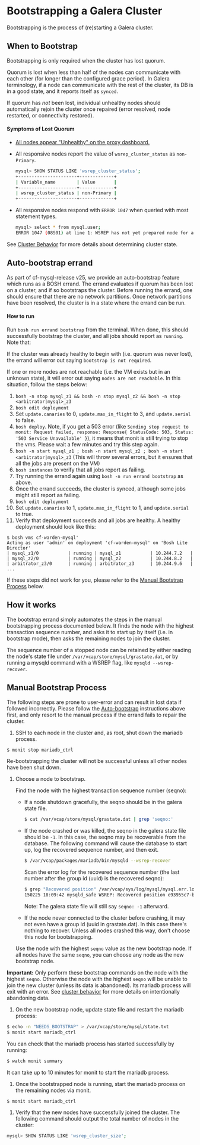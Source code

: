 # Bootstrapping a Galera Cluster

Bootstrapping is the process of (re)starting a Galera cluster.

## When to Bootstrap

Bootstrapping is only required when the cluster has lost quorum.

Quorum is lost when less than half of the nodes can communicate with each other (for longer than the configured grace period). In Galera terminology, if a node can communicate with the rest of the cluster, its DB is in a good state, and it reports itself as ```synced```.

If quorum has *not* been lost, individual unhealthy nodes should automatically rejoin the cluster once repaired (error resolved, node restarted, or connectivity restored).

#### Symptoms of Lost Quorum

- [All nodes appear "Unhealthy" on the proxy dashboard.](quorum-lost.png)
- All responsive nodes report the value of `wsrep_cluster_status` as `non-Primary`.

    ```sh
    mysql> SHOW STATUS LIKE 'wsrep_cluster_status';
    +----------------------+-------------+
    | Variable_name        | Value       |
    +----------------------+-------------+
    | wsrep_cluster_status | non-Primary |
    +----------------------+-------------+
    ```

- All responsive nodes respond with `ERROR 1047` when queried with most statement types.

    ```sh
    mysql> select * from mysql.user;
    ERROR 1047 (08S01) at line 1: WSREP has not yet prepared node for application use
    ```

See [Cluster Behavior](cluster-behavior.html.md) for more details about determining cluster state.

## Auto-bootstrap errand

As part of cf-mysql-release v25, we provide an auto-bootstrap feature which runs as a BOSH errand. The errand evaluates if quorum has been lost on a cluster, and if so bootstraps the cluster. Before running the errand, one should ensure that there are no network partitions. Once network partitions have been resolved, the cluster is in a state where the errand can be run.

#### How to run

Run `bosh run errand bootstrap` from the terminal. When done, this should successfully bootstrap the cluster, and all jobs should report as `running`. Note that:

If the cluster was already healthy to begin with (i.e. quorum was never lost), the errand will error out saying `bootstrap is not required`.

If one or more nodes are not reachable (i.e. the VM exists but in an unknown state), it will error out saying `nodes are not reachable`. In this situation, follow the steps below:

1. `bosh -n stop mysql_z1 && bosh -n stop mysql_z2 && bosh -n stop <arbitrator|mysql>_z3`
1. `bosh edit deployment`
1. Set `update.canaries` to 0, `update.max_in_flight` to 3, and `update.serial` to false.
1. `bosh deploy`. Note, if you get a 503 error (like `Sending stop request to monit: Request failed, response: Response{ StatusCode: 503, Status: '503 Service Unavailable' }`), it means that monit is still trying to stop the vms. Please wait a few minutes and try this step again.
1. `bosh -n start mysql_z1 ; bosh -n start mysql_z2 ; bosh -n start <arbitrator|mysql>_z3` (This will throw several errors, but it ensures that all the jobs are present on the VM)
1. `bosh instances` to verify that all jobs report as failing.
1. Try running the errand again using `bosh -n run errand bootstrap` as above.
1. Once the errand succeeds, the cluster is synced, although some jobs might still report as failing.
1. `bosh edit deployment`
1. Set `update.canaries` to 1, `update.max_in_flight` to 1, and `update.serial` to true.
1. Verify that deployment succeeds and all jobs are healthy. A healthy deployment should look like this:

```
$ bosh vms cf-warden-mysql'
Acting as user 'admin' on deployment 'cf-warden-mysql' on 'Bosh Lite Director'
| mysql_z1/0           | running | mysql_z1           | 10.244.7.2   |
| mysql_z2/0           | running | mysql_z2           | 10.244.8.2   |
| arbitrator_z3/0      | running | arbitrator_z3      | 10.244.9.6   |
...
```

If these steps did not work for you, please refer to the [Manual Bootstrap Process](#manual-bootstrap-process) below.

## How it works

The bootstrap errand simply automates the steps in the manual bootstrapping process documented below. It finds the node with the highest transaction sequence number, and asks it to start up by itself (i.e. in bootstrap mode), then asks the remaining nodes to join the cluster.

The sequence number of a stopped node can be retained by either reading the node's state file under `/var/vcap/store/mysql/grastate.dat`, or by running a mysqld command with a WSREP flag, like `mysqld --wsrep-recover`.

## Manual Bootstrap Process

The following steps are prone to user-error and can result in lost data if followed incorrectly.
Please follow the [Auto-bootstrap](#auto-bootstrap-errand) instructions above first, and only resort to the manual process if the errand fails to repair the cluster.

1. SSH to each node in the cluster and, as root, shut down the mariadb process.

  ```sh
  $ monit stop mariadb_ctrl
  ```

  Re-bootstrapping the cluster will not be successful unless all other nodes have been shut down.

1. Choose a node to bootstrap.

    Find the node with the highest transaction sequence number (seqno):

    - If a node shutdown gracefully, the seqno should be in the galera state file.

        ```sh
        $ cat /var/vcap/store/mysql/grastate.dat | grep 'seqno:'
        ```

    - If the node crashed or was killed, the seqno in the galera state file should be `-1`. In this case, the seqno may be recoverable from the database. The following command will cause the database to start up, log the recovered sequence number, and then exit.

        ```sh
        $ /var/vcap/packages/mariadb/bin/mysqld --wsrep-recover
        ```

        Scan the error log for the recovered sequence number (the last number after the group id (uuid) is the recovered seqno):

        ```sh
        $ grep "Recovered position" /var/vcap/sys/log/mysql/mysql.err.log | tail -1
        150225 18:09:42 mysqld_safe WSREP: Recovered position e93955c7-b797-11e4-9faa-9a6f0b73eb46:15
        ```

        Note: The galera state file will still say `seqno: -1` afterward.

    - If the node never connected to the cluster before crashing, it may not even have a group id (uuid in grastate.dat). In this case there's nothing to recover. Unless all nodes crashed this way, don't choose this node for bootstrapping.

    Use the node with the highest `seqno` value as the new bootstrap node. If all nodes have the same `seqno`, you can choose any node as the new bootstrap node.

  **Important:** Only perform these bootstrap commands on the node with the highest `seqno`. Otherwise the node with the highest `seqno` will be unable to join the new cluster (unless its data is abandoned). Its mariadb process will exit with an error. See [cluster behavior](cluster-behavior.html.md) for more details on intentionally abandoning data.

1. On the new bootstrap node, update state file and restart the mariadb process:

  ```sh
  $ echo -n "NEEDS_BOOTSTRAP" > /var/vcap/store/mysql/state.txt
  $ monit start mariadb_ctrl
  ```

  You can check that the mariadb process has started successfully by running:

  ```sh
  $ watch monit summary
  ```

  It can take up to 10 minutes for monit to start the mariadb process.

1. Once the bootstrapped node is running, start the mariadb process on the remaining nodes via monit.

  ```sh
  $ monit start mariadb_ctrl
  ```

1. Verify that the new nodes have successfully joined the cluster. The following command should output the total number of nodes in the cluster:

  ```sh
  mysql> SHOW STATUS LIKE 'wsrep_cluster_size';
  ```

